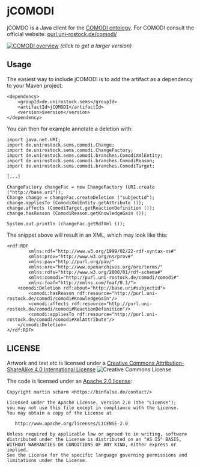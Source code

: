 # jCOMODI

jCOMDO is a Java client for the [COMODI ontology](http://purl.uni-rostock.de/comodi/).
For COMODI consult the official website: [purl.uni-rostock.de/comodi/](http://purl.uni-rostock.de/comodi/)

[![COMODI overview](http://purl.uni-rostock.de/comodi/latest/whole.svg)](http://purl.uni-rostock.de/comodi/latest/whole.svg)
_(click to get a larger version)_


## Usage

The easiest way to include jCOMODI is to add the artifact as a dependency to your Maven project:

	<dependency>
		<groupId>de.unirostock.sems</groupId>
		<artifactId>jCOMODI</artifactId>
		<version>$version</version>
	</dependency>


You can then for example annotate a deletion with:

	import java.net.URI;
	import de.unirostock.sems.comodi.Change;
	import de.unirostock.sems.comodi.ChangeFactory;
	import de.unirostock.sems.comodi.branches.ComodiXmlEntity;
	import de.unirostock.sems.comodi.branches.ComodiReason;
	import de.unirostock.sems.comodi.branches.ComodiTarget;
	
	[...]
	
	ChangeFactory changeFac = new ChangeFactory (URI.create ("http://base.uri"));
	Change change = changeFac.createDeletion ("subjectid");
	change.appliesTo (ComodiXmlEntity.getAttribute ());
	change.affects (ComodiTarget.getReactionDefinition ());
	change.hasReason (ComodiReason.getKnowledgeGain ());
	
	System.out.println (changeFac.getRdfXml ());

The snippet above will result in an XML, which may look like this:

	<rdf:RDF
			xmlns:rdf="http://www.w3.org/1999/02/22-rdf-syntax-ns#"
			xmlns:prov="http://www.w3.org/ns/prov#"
			xmlns:pav="http://purl.org/pav/"
			xmlns:ore="http://www.openarchives.org/ore/terms/"
			xmlns:rdfs="http://www.w3.org/2000/01/rdf-schema#"
			xmlns:comodi="http://purl.uni-rostock.de/comodi/comodi#"
			xmlns:foaf="http://xmlns.com/foaf/0.1/">
		<comodi:Deletion rdf:about="http://base.uri#subjectid">
			<comodi:hasReason rdf:resource="http://purl.uni-rostock.de/comodi/comodi#KnowledgeGain"/>
			<comodi:affects rdf:resource="http://purl.uni-rostock.de/comodi/comodi#ReactionDefinition"/>
			<comodi:appliesTo rdf:resource="http://purl.uni-rostock.de/comodi/comodi#XmlAttribute"/>
		</comodi:Deletion>
	</rdf:RDF>




## LICENSE

Artwork and text etc is licensed under a [Creative Commons Attribution-ShareAlike 4.0 International License](http://creativecommons.org/licenses/by-sa/4.0/) ![Creative Commons License](https://i.creativecommons.org/l/by-sa/4.0/80x15.png)

The code is licensed under an [Apache 2.0 license](LICENSE):

    Copyright martin scharm <https://binfalse.de/contact/>

    Licensed under the Apache License, Version 2.0 (the "License");
    you may not use this file except in compliance with the License.
    You may obtain a copy of the License at

       http://www.apache.org/licenses/LICENSE-2.0

    Unless required by applicable law or agreed to in writing, software
    distributed under the License is distributed on an "AS IS" BASIS,
    WITHOUT WARRANTIES OR CONDITIONS OF ANY KIND, either express or implied.
    See the License for the specific language governing permissions and
    limitations under the License.
